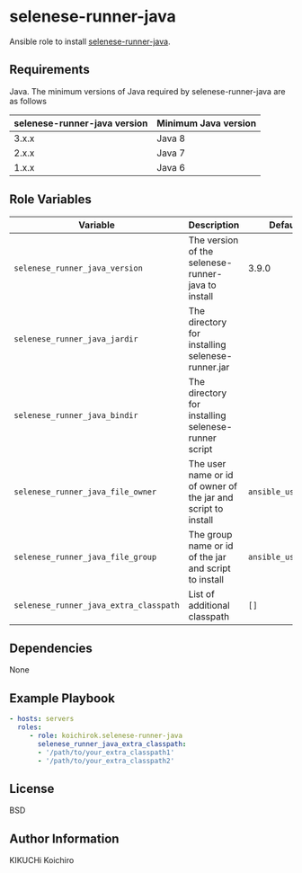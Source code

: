 selenese-runner-java
=========

Ansible role to install [selenese-runner-java](https://github.com/vmi/selenese-runner-java/).

Requirements
------------

Java. The minimum versions of Java required by selenese-runner-java are as follows

selenese-runner-java version|Minimum Java version
----------------------------|--------------------
3.x.x | Java 8
2.x.x | Java 7
1.x.x | Java 6

Role Variables
--------------

Variable | Description | Default
---------|-------------|--------
`selenese_runner_java_version`| The version of the selenese-runner-java to install | 3.9.0
`selenese_runner_java_jardir`| The directory for installing selenese-runner.jar | 
`selenese_runner_java_bindir`| The directory for installing selenese-runner script |
`selenese_runner_java_file_owner`| The user name or id of owner of the jar and script to install | `ansible_user_uid`
`selenese_runner_java_file_group`| The group name or id of the jar and script to install | `ansible_user_gid`
`selenese_runner_java_extra_classpath`| List of additional classpath | `[]`

Dependencies
------------

None

Example Playbook
----------------

```yaml
- hosts: servers
  roles:
     - role: koichirok.selenese-runner-java
       selenese_runner_java_extra_classpath:
       - '/path/to/your_extra_classpath1'
       - '/path/to/your_extra_classpath2'
```

License
-------

BSD

Author Information
------------------

KIKUCHi Koichiro

